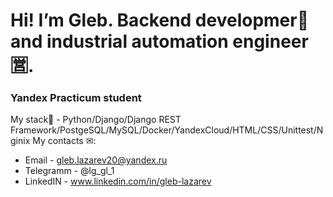 # Hi! I’m Gleb. Backend developmer🐍 and industrial automation engineer🈺.
### Yandex Practicum student

My stack🔧 - Python/Django/Django REST Framework/PostgeSQL/MySQL/Docker/YandexCloud/HTML/CSS/Unittest/Nginix
My сontacts ✉:
- Email - gleb.lazarev20@yandex.ru 
- Telegramm - @lg_gl_1
- LinkedIN - www.linkedin.com/in/gleb-lazarev

